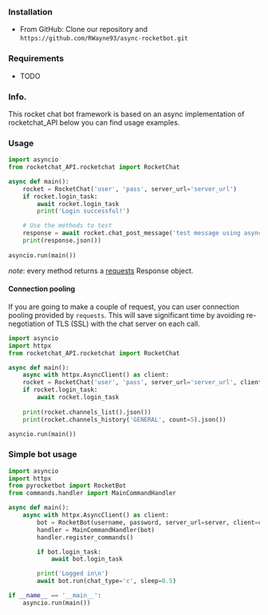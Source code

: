 ### Installation
- From GitHub:
Clone our repository and `https://github.com/RWayne93/async-rocketbot.git`

### Requirements
- TODO

### Info. 
This rocket chat bot framework is based on an async implementation of rocketchat_API below you can find usage examples. 

### Usage
```python
import asyncio
from rocketchat_API.rocketchat import RocketChat

async def main():
    rocket = RocketChat('user', 'pass', server_url='server_url')
    if rocket.login_task:
        await rocket.login_task
        print('Login successful!')

    # Use the methods to test
    response = await rocket.chat_post_message('test message using asynchronous library!', room_id='room_id')
    print(response.json())
    
asyncio.run(main())
```

*note*: every method returns a [requests](https://github.com/kennethreitz/requests) Response object.

#### Connection pooling
If you are going to make a couple of request, you can user connection pooling provided by `requests`. This will save significant time by avoiding re-negotiation of TLS (SSL) with the chat server on each call.

```python
import asyncio
import httpx
from rocketchat_API.rocketchat import RocketChat

async def main():
    async with httpx.AsyncClient() as client:
    rocket = RocketChat('user', 'pass', server_url='server_url', client=client)
    if rocket.login_task:
        await rocket.login_task
    
    print(rocket.channels_list().json())
    print(rocket.channels_history('GENERAL', count=5).json())

asyncio.run(main())
```

### Simple bot usage
```python
import asyncio
import httpx
from pyrocketbot import RocketBot
from commands.handler import MainCommandHandler

async def main():
    async with httpx.AsyncClient() as client:
        bot = RocketBot(username, password, server_url=server, client=client)
        handler = MainCommandHandler(bot)
        handler.register_commands()

        if bot.login_task:
            await bot.login_task

        print('Logged in\n')
        await bot.run(chat_type='c', sleep=0.5)

if __name__ == '__main__':
    asyncio.run(main())
```